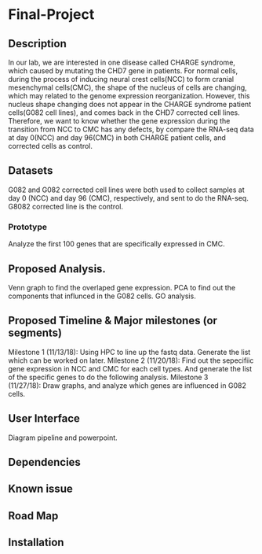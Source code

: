 # Final-Project
## Description
In our lab, we are interested in one disease called CHARGE syndrome, which caused by mutating the CHD7 gene in patients. For normal cells, during the process of inducing neural crest cells(NCC) to form cranial mesenchymal cells(CMC), the shape of the nucleus of cells are changing, which may  related to the genome expression reorganization.  However, this nucleus shape changing does not appear in the CHARGE syndrome patient cells(G082 cell lines), and comes back in the CHD7 corrected cell lines. Therefore, we want to know whether the gene expression during the transition from NCC to CMC has any defects, by compare the RNA-seq data at day 0(NCC) and day 96(CMC) in both CHARGE patient cells, and corrected cells as control.

## Datasets
G082 and G082 corrected cell lines were both used to collect samples at day 0 (NCC) and day 96 (CMC), respectively, and sent to do the RNA-seq. G8082 corrected line is the control.

### Prototype
Analyze the first 100 genes that are specifically expressed in CMC.

## Proposed Analysis.  
Venn graph to find the overlaped gene expression. 
PCA to find out the components that influnced in the G082 cells.
GO analysis.
## Proposed Timeline & Major milestones (or segments)
Milestone 1 (11/13/18): Using HPC to line up the fastq data. Generate the list which can be worked on later.
Milestone 2 (11/20/18): Find out the sepecifiic gene expression in NCC and CMC for each cell types. And generate the list of the specific genes to do the following analysis.
Milestone 3 (11/27/18): Draw graphs, and analyze which genes are influenced in G082 cells.

## User Interface
Diagram pipeline and powerpoint.

## Dependencies

## Known issue

## Road Map

## Installation

